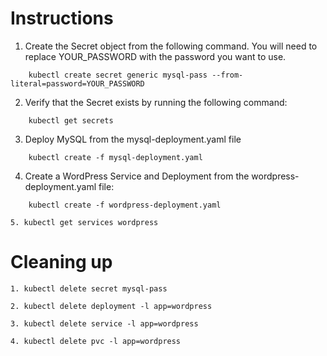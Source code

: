 # Instructions

1. Create the Secret object from the following command. You will need to replace YOUR_PASSWORD with the password you want to use.
```
    kubectl create secret generic mysql-pass --from-literal=password=YOUR_PASSWORD
```
2. Verify that the Secret exists by running the following command:
```
    kubectl get secrets
```
3. Deploy MySQL from the mysql-deployment.yaml file
```
    kubectl create -f mysql-deployment.yaml
```
4. Create a WordPress Service and Deployment from the wordpress-deployment.yaml file:
```
    kubectl create -f wordpress-deployment.yaml

5. kubectl get services wordpress
```
# Cleaning up
```
1. kubectl delete secret mysql-pass

2. kubectl delete deployment -l app=wordpress

3. kubectl delete service -l app=wordpress

4. kubectl delete pvc -l app=wordpress

```